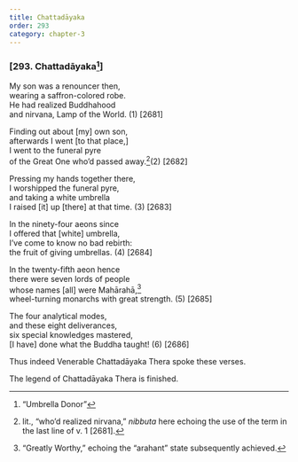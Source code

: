 ```yaml
---
title: Chattadāyaka
order: 293
category: chapter-3
---
```


### \[293. Chattadāyaka[^1]\]

My son was a renouncer then,  
wearing a saffron-colored robe.  
He had realized Buddhahood  
and nirvana, Lamp of the World. (1) \[2681\]

Finding out about \[my\] own son,  
afterwards I went \[to that place,\]  
I went to the funeral pyre  
of the Great One who’d passed away.[^2](2) \[2682\]

Pressing my hands together there,  
I worshipped the funeral pyre,  
and taking a white umbrella  
I raised \[it\] up \[there\] at that time. (3) \[2683\]

In the ninety-four aeons since  
I offered that \[white\] umbrella,  
I’ve come to know no bad rebirth:  
the fruit of giving umbrellas. (4) \[2684\]

In the twenty-fifth aeon hence  
there were seven lords of people  
whose names \[all\] were Mahārahā,[^3]  
wheel-turning monarchs with great strength. (5) \[2685\]

The four analytical modes,  
and these eight deliverances,  
six special knowledges mastered,  
\[I have\] done what the Buddha taught! (6) \[2686\]

Thus indeed Venerable Chattadāyaka Thera spoke these verses.

The legend of Chattadāyaka Thera is finished.

[^1]: “Umbrella Donor”

[^2]: lit., “who’d realized nirvana,” *nibbuta* here echoing the use of the term in the last line of v. 1 \[2681\].

[^3]: “Greatly Worthy,” echoing the “arahant” state subsequently achieved.
